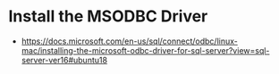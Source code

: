# Install the MSODBC Driver


* https://docs.microsoft.com/en-us/sql/connect/odbc/linux-mac/installing-the-microsoft-odbc-driver-for-sql-server?view=sql-server-ver16#ubuntu18
